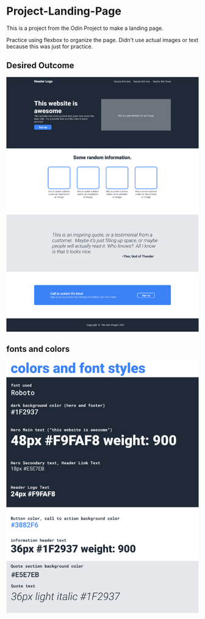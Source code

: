 # Project-Landing-Page
This is a project from the Odin Project to make a landing page.

Practice using flexbox to organize the page. Didn't use actual images or text because this was just for practice.

## Desired Outcome
![desired outcome](./plp-odin-design.png)

## fonts and colors
![style](./fonts-and-colors-for-plp.png)

